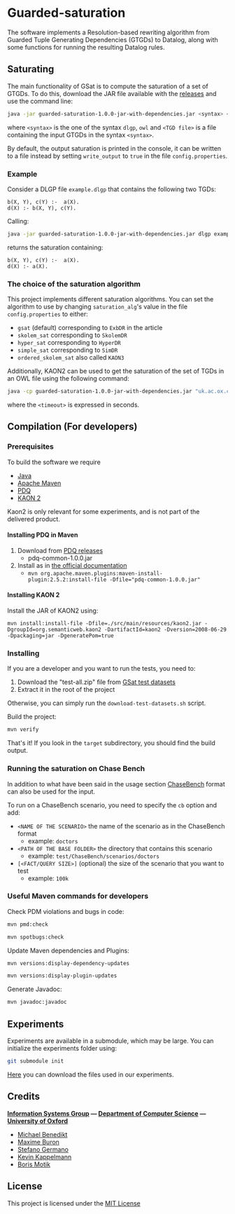 # Guarded-saturation

The software implements a Resolution-based rewriting algorithm from Guarded Tuple Generating Dependencies (GTGDs) to Datalog, along with some functions
for running the resulting Datalog rules.

<!-- Description: A description of your project follows. A good description is clear, short, and to the point. Describe the importance of your project, and what it does. -->

## Saturating

The main functionality of GSat is to compute the saturation of a set of GTGDs. To do this, download the JAR file available with the [releases](https://github.com/KRR-Oxford/Guarded-saturation/releases) and use the command line:

```bash
java -jar guarded-saturation-1.0.0-jar-with-dependencies.jar <syntax> <TGD file>
```

where `<syntax>` is the one of the syntax `dlgp`, `owl` and `<TGD file>` is a file containing the input GTGDs in the syntax `<syntax>`.

By default, the output saturation is printed in the console, it can be written to a file instead by setting `write_output` to `true` in the file `config.properties`.

### Example

Consider a DLGP file `example.dlgp` that contains the following two TGDs:

```
b(X, Y), c(Y) :-  a(X).
d(X) :- b(X, Y), c(Y).
```

Calling:

```bash
java -jar guarded-saturation-1.0.0-jar-with-dependencies.jar dlgp example.dlgp
```

returns the saturation containing:

```
b(X, Y), c(Y) :-  a(X).
d(X) :- a(X).
```

### The choice of the saturation algorithm

This project implements different saturation algorithms. You can set the algorithm to use by changing `saturation_alg`'s value in the file `config.properties` to either:

- `gsat` (default) corresponding to `ExbDR` in the article
- `skolem_sat` corresponding to `SkolemDR` 
- `hyper_sat` corresponding to `HyperDR`
- `simple_sat` corresponding to `SimDR`
- `ordered_skolem_sat` also called `KAON3`

Additionally, KAON2 can be used to get the saturation of the set of TGDs in an OWL file using the following command:

```bash
java -cp guarded-saturation-1.0.0-jar-with-dependencies.jar "uk.ac.ox.cs.gsat.ExecutorOWL" <OWL file> <timeout>
```

where the `<timeout>` is expressed in seconds.

## Compilation (For developers)

### Prerequisites

To build the software we require

- [Java](https://www.oracle.com/java)
- [Apache Maven](https://maven.apache.org)
- [PDQ](https://github.com/ProofDrivenQuerying/pdq)
- [KAON 2](http://kaon2.semanticweb.org)

Kaon2 is only relevant for some experiments, and is not part of the delivered product.

#### Installing PDQ in Maven

1. Download from [PDQ releases](https://github.com/ProofDrivenQuerying/pdq/releases)
   - pdq-common-1.0.0.jar
2. Install as in [the official documentation](https://maven.apache.org/guides/mini/guide-3rd-party-jars-local.html)
   - `mvn org.apache.maven.plugins:maven-install-plugin:2.5.2:install-file -Dfile="pdq-common-1.0.0.jar"`

#### Installing KAON 2

Install the JAR of KAON2 using:

```
mvn install:install-file -Dfile=./src/main/resources/kaon2.jar -DgroupId=org.semanticweb.kaon2 -DartifactId=kaon2 -Dversion=2008-06-29 -Dpackaging=jar -DgeneratePom=true
```

### Installing

If you are a developer and you want to run the tests, you need to:

1. Download the "test-all.zip" file from [GSat test datasets](https://github.com/stefanogermano/Guarded-saturation/releases/tag/test-data)
2. Extract it in the root of the project

Otherwise, you can simply run the `download-test-datasets.sh` script.

Build the project:

```sh
mvn verify
```

That's it! If you look in the `target` subdirectory, you should find the build output.

### Running the saturation on Chase Bench

In addition to what have been said in the usage section [ChaseBench](https://dbunibas.github.io/chasebench) format can also be used for the input.

To run on a ChaseBench scenario, you need to specify the `cb` option and add:

- `<NAME OF THE SCENARIO>` the name of the scenario as in the ChaseBench format
  - example: `doctors`
- `<PATH OF THE BASE FOLDER>` the directory that contains this scenario
  - example: `test/ChaseBench/scenarios/doctors`
- `[<FACT/QUERY SIZE>]` (optional) the size of the scenario that you want to test
  - example: `100k`

### Useful Maven commands for developers

Check PDM violations and bugs in code:

```sh
mvn pmd:check

mvn spotbugs:check
```

Update Maven dependencies and Plugins:

```sh
mvn versions:display-dependency-updates

mvn versions:display-plugin-updates
```

Generate Javadoc:

```sh
mvn javadoc:javadoc
```

<!-- Contributing: Larger projects often have sections on contributing to their project, in which contribution instructions are outlined. Sometimes, this is a separate file. If you have specific contribution preferences, explain them so that other developers know how to best contribute to your work. To learn more about how to help others contribute, check out the guide for setting guidelines for repository contributors. -->

## Experiments

Experiments are available in a submodule, which may be large. You can initialize the experiments folder using:

```sh
git submodule init
```

[Here](https://github.com/mburon/guarded-saturation-experiments/releases/tag/0.0.1) you can download the files used in our experiments.

## Credits

**[Information Systems Group](https://www.cs.ox.ac.uk/isg) — [Department of Computer Science](http://www.cs.ox.ac.uk) — [University of Oxford](https://www.ox.ac.uk)**

- [Michael Benedikt](http://www.cs.ox.ac.uk/people/michael.benedikt/home.html)
- [Maxime Buron](https://www.cs.ox.ac.uk/people/maxime.buron)
- [Stefano Germano](https://www.cs.ox.ac.uk/people/stefano.germano)
- [Kevin Kappelmann](https://www21.in.tum.de/team/kappelmk)
- [Boris Motik](https://www.cs.ox.ac.uk/people/boris.motik)

## License

This project is licensed under the [MIT License](LICENSE)

